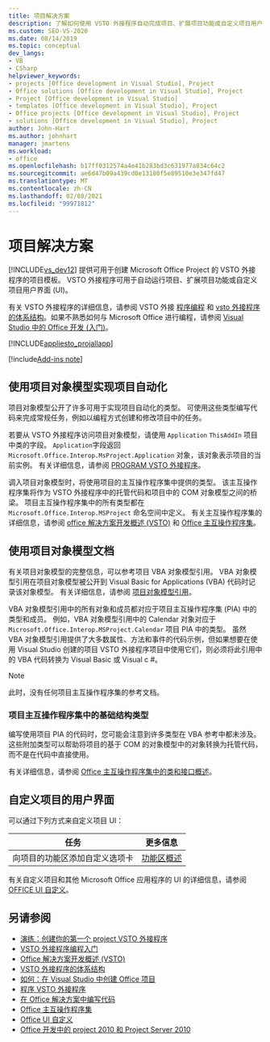 ```yaml
---
title: 项目解决方案
description: 了解如何使用 VSTO 外接程序自动完成项目、扩展项目功能或自定义项目用户界面 (UI) 。
ms.custom: SEO-VS-2020
ms.date: 08/14/2019
ms.topic: conceptual
dev_langs:
- VB
- CSharp
helpviewer_keywords:
- projects [Office development in Visual Studio], Project
- Office solutions [Office development in Visual Studio], Project
- Project [Office development in Visual Studio]
- templates [Office development in Visual Studio], Project
- Office projects [Office development in Visual Studio], Project
- solutions [Office development in Visual Studio], Project
author: John-Hart
ms.author: johnhart
manager: jmartens
ms.workload:
- office
ms.openlocfilehash: b17ff0312574a4e41b283bd3c631977a834c64c2
ms.sourcegitcommit: ae6d47b09a439cd0e13180f5e89510e3e347fd47
ms.translationtype: MT
ms.contentlocale: zh-CN
ms.lasthandoff: 02/08/2021
ms.locfileid: "99971812"
---
```

# <a name="project-solutions"></a>项目解决方案
  [!INCLUDE[vs_dev12](../vsto/includes/vs-dev12-md.md)] 提供可用于创建 Microsoft Office Project 的 VSTO 外接程序的项目模板。 VSTO 外接程序可用于自动运行项目、扩展项目功能或自定义项目用户界面 (UI)。

 有关 VSTO 外接程序的详细信息，请参阅 VSTO 外接 [程序编程](../vsto/getting-started-programming-vsto-add-ins.md) 和 [vsto 外接程序的体系结构](../vsto/architecture-of-vsto-add-ins.md)。如果不熟悉如何与 Microsoft Office 进行编程，请参阅 [Visual Studio 中的 Office 开发 &#40;入门&#41;](../vsto/getting-started-office-development-in-visual-studio.md)。

 [!INCLUDE[appliesto_projallapp](../vsto/includes/appliesto-projallapp-md.md)]

[!include[Add-ins note](includes/addinsnote.md)]

## <a name="automate-project-by-using-the-project-object-model"></a>使用项目对象模型实现项目自动化
 项目对象模型公开了许多可用于实现项目自动化的类型。 可使用这些类型编写代码来完成常规任务，例如以编程方式创建和修改项目中的任务。

 若要从 VSTO 外接程序访问项目对象模型，请使用 `Application` `ThisAddIn` 项目中类的字段。 `Application`字段返回 `Microsoft.Office.Interop.MsProject.Application` 对象，该对象表示项目的当前实例。 有关详细信息，请参阅 [PROGRAM VSTO 外接程序](../vsto/programming-vsto-add-ins.md)。

 调入项目对象模型时，将使用项目的主互操作程序集中提供的类型。 该主互操作程序集将作为 VSTO 外接程序中的托管代码和项目中的 COM 对象模型之间的桥梁。 项目主互操作程序集中的所有类型都在 `Microsoft.Office.Interop.MSProject` 命名空间中定义。 有关主互操作程序集的详细信息，请参阅 [office 解决方案开发概述 &#40;VSTO&#41;](../vsto/office-solutions-development-overview-vsto.md) 和 [Office 主互操作程序集](../vsto/office-primary-interop-assemblies.md)。

## <a name="use-the-project-object-model-documentation"></a>使用项目对象模型文档
 有关项目对象模型的完整信息，可以参考项目 VBA 对象模型引用。 VBA 对象模型引用在项目对象模型被公开到 Visual Basic for Applications (VBA) 代码时记录该对象模型。 有关详细信息，请参阅 [项目对象模型引用](/office/vba/api/project.object)。

 VBA 对象模型引用中的所有对象和成员都对应于项目主互操作程序集 (PIA) 中的类型和成员。 例如，VBA 对象模型引用中的 Calendar 对象对应于 `Microsoft.Office.Interop.MSProject.Calendar` 项目 PIA 中的类型。 虽然 VBA 对象模型引用提供了大多数属性、方法和事件的代码示例，但如果想要在使用 Visual Studio 创建的项目 VSTO 外接程序项目中使用它们，则必须将此引用中的 VBA 代码转换为 Visual Basic 或 Visual c #。

> [!NOTE]
> 此时，没有任何项目主互操作程序集的参考文档。

### <a name="infrastructure-types-in-the-project-primary-interop-assembly"></a>项目主互操作程序集中的基础结构类型
 编写使用项目 PIA 的代码时，您可能会注意到许多类型在 VBA 参考中都未涉及。 这些附加类型可以帮助将项目的基于 COM 的对象模型中的对象转换为托管代码，而不是在代码中直接使用。

 有关详细信息，请参阅 [Office 主互操作程序集中的类和接口概述](/previous-versions/office/office-12/ms247299(v=office.12))。

## <a name="customize-the-user-interface-of-project"></a>自定义项目的用户界面
 可以通过下列方式来自定义项目 UI：

|任务|更多信息|
|----------|--------------------------|
|向项目的功能区添加自定义选项卡|[功能区概述](../vsto/ribbon-overview.md)|

 有关自定义项目和其他 Microsoft Office 应用程序的 UI 的详细信息，请参阅 [OFFICE UI 自定义](../vsto/office-ui-customization.md)。

## <a name="see-also"></a>另请参阅
- [演练：创建你的第一个 project VSTO 外接程序](../vsto/walkthrough-creating-your-first-vsto-add-in-for-project.md)
- [VSTO 外接程序编程入门](../vsto/getting-started-programming-vsto-add-ins.md)
- [Office 解决方案开发概述 &#40;VSTO&#41;](../vsto/office-solutions-development-overview-vsto.md)
- [VSTO 外接程序的体系结构](../vsto/architecture-of-vsto-add-ins.md)
- [如何：在 Visual Studio 中创建 Office 项目](../vsto/how-to-create-office-projects-in-visual-studio.md)
- [程序 VSTO 外接程序](../vsto/programming-vsto-add-ins.md)
- [在 Office 解决方案中编写代码](../vsto/writing-code-in-office-solutions.md)
- [Office 主互操作程序集](../vsto/office-primary-interop-assemblies.md)
- [Office UI 自定义](../vsto/office-ui-customization.md)
- [Office 开发中的 project 2010 和 Project Server 2010](/previous-versions/office/developer/office-2010/ee758031(v=office.14))
